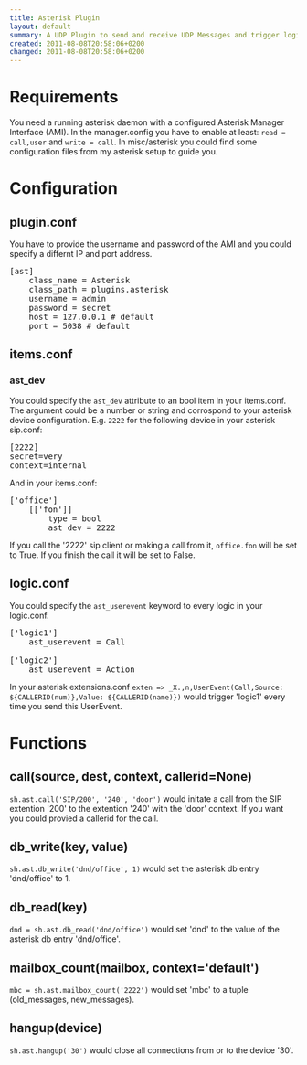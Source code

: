```yaml
---
title: Asterisk Plugin
layout: default
summary: A UDP Plugin to send and receive UDP Messages and trigger logics.
created: 2011-08-08T20:58:06+0200
changed: 2011-08-08T20:58:06+0200
---
```



Requirements
============
You need a running asterisk daemon with a configured Asterisk Manager Interface (AMI). In the manager.config you have to enable at least: <code>read = call,user</code> and `write = call`.
In misc/asterisk you could find some configuration files from my asterisk setup to guide you.

Configuration
=============

## plugin.conf

You have to provide the username and password of the AMI and you could specify a differnt IP and port address.

<pre>
[ast]
    class_name = Asterisk
    class_path = plugins.asterisk
    username = admin
    password = secret
    host = 127.0.0.1 # default
    port = 5038 # default
</pre>

## items.conf

### ast_dev

You could specify the `ast_dev` attribute to an bool item in your items.conf. The argument could be a number or string and corrospond to your asterisk device configuration.
E.g. <code>2222</code> for the following device in your asterisk sip.conf:
<pre>[2222]
secret=very
context=internal
</pre>

And in your items.conf:
<pre>
['office']
    [['fon']]
        type = bool
        ast_dev = 2222
</pre>

If you call the '2222' sip client or making a call from it, <code>office.fon</code> will be set to True. If you finish the call it will be set to False.

logic.conf
----------
You could specify the `ast_userevent` keyword to every logic in your logic.conf.
<pre>
['logic1']
    ast_userevent = Call

['logic2']
    ast_userevent = Action
</pre>

In your asterisk extensions.conf `exten => _X.,n,UserEvent(Call,Source: ${CALLERID(num)},Value: ${CALLERID(name)})` would trigger 'logic1' every time you send this UserEvent.


Functions
=========

call(source, dest, context, callerid=None)
------------------------------------------
`sh.ast.call('SIP/200', '240', 'door')` would initate a call from the SIP extention '200' to the extention '240' with the 'door' context. If you want you could provied a callerid for the call.

db_write(key, value)
--------------------
<code>sh.ast.db_write('dnd/office', 1)</code> would set the asterisk db entry 'dnd/office' to 1.

db_read(key)
------------
<code>dnd = sh.ast.db_read('dnd/office')</code> would set 'dnd' to the value of the asterisk db entry 'dnd/office'.

mailbox_count(mailbox, context='default')
-----------------------------------------
<code>mbc = sh.ast.mailbox_count('2222')</code> would set 'mbc' to a tuple (old_messages, new_messages).

## hangup(device)
`sh.ast.hangup('30')` would close all connections from or to the device '30'.

